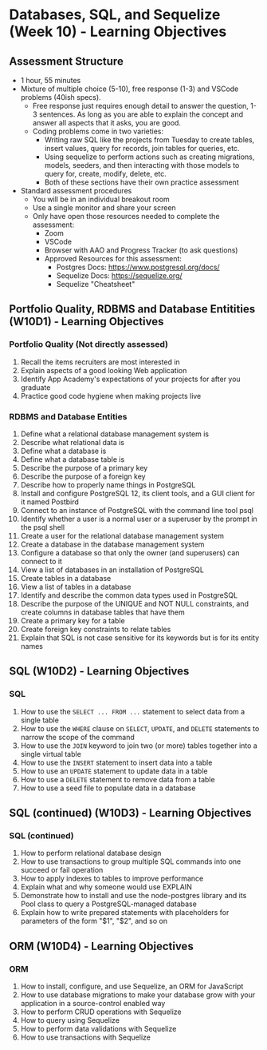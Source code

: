 # Databases, SQL, and Sequelize  (Week 10) - Learning Objectives

## Assessment Structure
- 1 hour, 55 minutes
- Mixture of multiple choice (5-10), free response (1-3) and VSCode problems (40ish specs).
  - Free response just requires enough detail to answer the question, 1-3 sentences. As long as you are able to explain the concept and answer all aspects that it asks, you are good.
  - Coding problems come in two varieties:
    - Writing raw SQL like the projects from Tuesday to create tables, insert values, query for records, join tables for queries, etc.
    - Using sequelize to perform actions such as creating migrations, models, seeders, and then interacting with those models to query for, create, modify, delete, etc.
    - Both of these sections have their own practice assessment
- Standard assessment procedures
  - You will be in an individual breakout room
  - Use a single monitor and share your screen
  - Only have open those resources needed to complete the assessment:
    - Zoom
    - VSCode
    - Browser with AAO and Progress Tracker (to ask questions)
    - Approved Resources for this assessment:
      - Postgres Docs: https://www.postgresql.org/docs/
      - Sequelize Docs: https://sequelize.org/
      - Sequelize "Cheatsheet"


## Portfolio Quality, RDBMS and Database Entitities (W10D1) - Learning Objectives

### Portfolio Quality (Not directly assessed)
1. Recall the items recruiters are most interested in
2. Explain aspects of a good looking Web application
3. Identify App Academy's expectations of your projects for after you graduate
4. Practice good code hygiene when making projects live

### RDBMS and Database Entities
1. Define what a relational database management system is
2. Describe what relational data is
3. Define what a database is
4. Define what a database table is
5. Describe the purpose of a primary key
6. Describe the purpose of a foreign key
7. Describe how to properly name things in PostgreSQL
8. Install and configure PostgreSQL 12, its client tools, and a GUI client for it named Postbird
9. Connect to an instance of PostgreSQL with the command line tool psql
10. Identify whether a user is a normal user or a superuser by the prompt in the psql shell
11. Create a user for the relational database management system
12. Create a database in the database management system
13. Configure a database so that only the owner (and superusers) can connect to it
14. View a list of databases in an installation of PostgreSQL
15. Create tables in a database
16. View a list of tables in a database
17. Identify and describe the common data types used in PostgreSQL
18. Describe the purpose of the UNIQUE and NOT NULL constraints, and create columns in database tables that have them
19. Create a primary key for a table
20. Create foreign key constraints to relate tables
21. Explain that SQL is not case sensitive for its keywords but is for its entity names


## SQL (W10D2) - Learning Objectives

### SQL
1. How to use the `SELECT ... FROM ...` statement to select data from a single table
2. How to use the `WHERE` clause on `SELECT`, `UPDATE`, and `DELETE` statements to narrow the scope of the command
3. How to use the `JOIN` keyword to join two (or more) tables together into a single virtual table
4. How to use the `INSERT` statement to insert data into a table
5. How to use an `UPDATE` statement to update data in a table
6. How to use a `DELETE` statement to remove data from a table
7. How to use a seed file to populate data in a database


## SQL (continued) (W10D3) - Learning Objectives

### SQL (continued)
1. How to perform relational database design
2. How to use transactions to group multiple SQL commands into one succeed or fail operation
3. How to apply indexes to tables to improve performance
4. Explain what and why someone would use EXPLAIN
5. Demonstrate how to install and use the node-postgres library and its Pool class to query a PostgreSQL-managed database
6. Explain how to write prepared statements with placeholders for parameters of the form "$1", "$2", and so on


## ORM (W10D4) - Learning Objectives

### ORM
1. How to install, configure, and use Sequelize, an ORM for JavaScript
2. How to use database migrations to make your database grow with your application in a source-control enabled way
3. How to perform CRUD operations with Sequelize
4. How to query using Sequelize
5. How to perform data validations with Sequelize
6. How to use transactions with Sequelize
